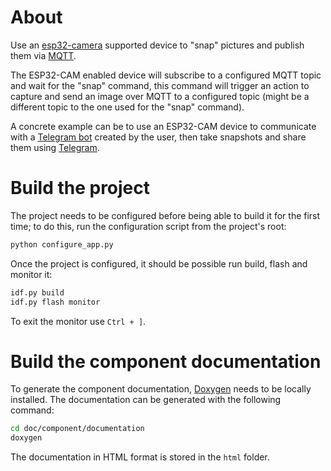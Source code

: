 # About

Use an [esp32-camera](https://components.espressif.com/components/espressif/esp32-camera/versions/2.0.15) supported device to "snap" pictures and publish them via [MQTT](https://docs.espressif.com/projects/esp-idf/en/latest/esp32/api-reference/protocols/mqtt.html).

The ESP32-CAM enabled device will subscribe to a configured MQTT topic and wait for the "snap" command, this command will trigger an action to capture and send an image over MQTT to a configured topic (might be a different topic to the one used for the "snap" command).

A concrete example can be to use an ESP32-CAM device to communicate with a [Telegram bot](https://github.com/apicov/telegram_bot_esp32_cam) created by the user, then take snapshots and share them using [Telegram](https://telegram.org/).

# Build the project

The project needs to be configured before being able to build it for the first time; to do this, run the configuration script from the project's root:
```sh
python configure_app.py
```

Once the project is configured, it should be possible run build, flash and monitor it:
  ```sh
  idf.py build
  idf.py flash monitor
  ```

To exit the monitor use `Ctrl + ]`.


# Build the component documentation

To generate the component documentation, [Doxygen](https://www.doxygen.nl/) needs to be
locally installed. The documentation can be generated with the following command:

 ```sh
 cd doc/component/documentation
 doxygen
 ```

The documentation in HTML format is stored in the `html` folder.
